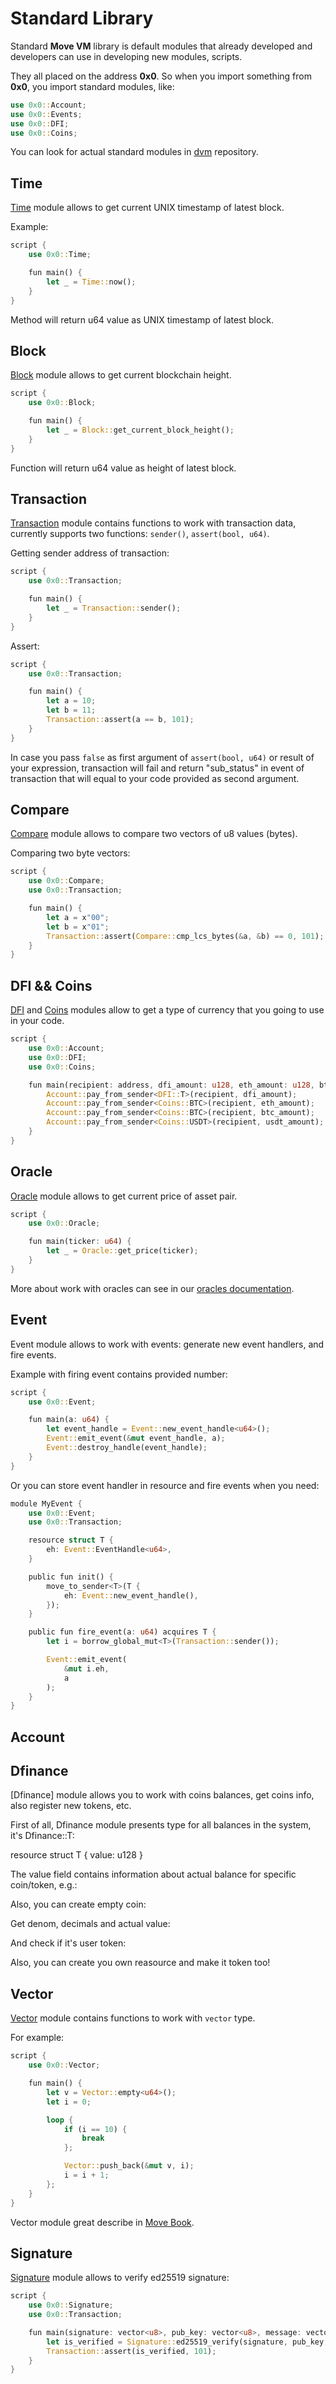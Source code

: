 # Standard Library

Standard **Move VM** library is default modules that already developed and developers can use in developing new modules, scripts.

They all placed on the address **0x0**. So when you import something from **0x0**, you import standard modules, like:

```rust
use 0x0::Account;
use 0x0::Events;
use 0x0::DFI;
use 0x0::Coins;
```

You can look for actual standard modules in [dvm](https://github.com/dfinance/dvm/tree/master/lang) repository.

## Time

[Time](https://github.com/dfinance/dvm/blob/bf457b3145c5e448ece3258bbf67c22326559a12/lang/stdlib/time.move#L3) module allows to get current UNIX timestamp of latest block.

Example:

```rust
script {
    use 0x0::Time;

    fun main() {
        let _ = Time::now();
    }
}
```

Method will return u64 value as UNIX timestamp of latest block.

## Block

[Block](https://github.com/dfinance/dvm/blob/bf457b3145c5e448ece3258bbf67c22326559a12/lang/stdlib/block.move#L3) module allows to get current blockchain height.

```rust
script {
    use 0x0::Block;

    fun main() {
        let _ = Block::get_current_block_height();
    }
}
```

Function will return u64 value as height of latest block.

## Transaction

[Transaction](https://github.com/dfinance/dvm/blob/bf457b3145c5e448ece3258bbf67c22326559a12/lang/stdlib/transaction.move#L3) module contains functions to work with transaction data, currently supports two functions: `sender()`, `assert(bool, u64)`. 

Getting sender address of transaction:

```rust
script {
    use 0x0::Transaction;

    fun main() {
        let _ = Transaction::sender();
    }
}
```

Assert:

```rust
script {
    use 0x0::Transaction;

    fun main() {
        let a = 10;
        let b = 11;
        Transaction::assert(a == b, 101);
    }
}
```

In case you pass `false` as first argument of `assert(bool, u64)` or result of your expression, transaction will fail and return "sub_status" in event of transaction that will equal to your code provided as second argument.

## Compare

[Compare](https://github.com/dfinance/dvm/blob/bf457b3145c5e448ece3258bbf67c22326559a12/lang/stdlib/compare.move#L10) module allows to compare two vectors of u8 values (bytes).

Comparing two byte vectors:

```rust
script {
    use 0x0::Compare;
    use 0x0::Transaction;

    fun main() {
        let a = x"00";
        let b = x"01";
        Transaction::assert(Compare::cmp_lcs_bytes(&a, &b) == 0, 101);
    }
}
```

## DFI && Coins

[DFI](https://github.com/dfinance/dvm/blob/bf457b3145c5e448ece3258bbf67c22326559a12/lang/stdlib/dfi.move#L7) and [Coins](https://github.com/dfinance/dvm/blob/bf457b3145c5e448ece3258bbf67c22326559a12/lang/stdlib/coins.move#L6) modules allow to get a type of currency that you going to use in your code.

```rust
script {
	use 0x0::Account;
	use 0x0::DFI;
	use 0x0::Coins;

	fun main(recipient: address, dfi_amount: u128, eth_amount: u128, btc_amount: u128, usdt_amount: u128) {
		Account::pay_from_sender<DFI::T>(recipient, dfi_amount);
		Account::pay_from_sender<Coins::BTC>(recipient, eth_amount);
	    Account::pay_from_sender<Coins::BTC>(recipient, btc_amount);
	    Account::pay_from_sender<Coins::USDT>(recipient, usdt_amount);
	}
}
```

## Oracle

[Oracle](https://github.com/dfinance/dvm/blob/bf457b3145c5e448ece3258bbf67c22326559a12/lang/stdlib/oracle.move#L3) module allows to get current price of asset pair.

```rust
script {
    use 0x0::Oracle;

    fun main(ticker: u64) {
        let _ = Oracle::get_price(ticker);
    }
}
```

More about work with oracles can see in our [oracles documentation](/oracles/README.md).

## Event

Event module allows to work with events: generate new event handlers, and fire events.

Example with firing event contains provided number:

```rust
script {
    use 0x0::Event;

    fun main(a: u64) {
        let event_handle = Event::new_event_handle<u64>();
		Event::emit_event(&mut event_handle, a);
		Event::destroy_handle(event_handle);
    }
}
```

Or you can store event handler in resource and fire events when you need:

```rust
module MyEvent {
    use 0x0::Event;
    use 0x0::Transaction;

    resource struct T {
        eh: Event::EventHandle<u64>,
    }

    public fun init() {
        move_to_sender<T>(T {
            eh: Event::new_event_handle(),
        });
    }

    public fun fire_event(a: u64) acquires T {
        let i = borrow_global_mut<T>(Transaction::sender());

        Event::emit_event(
            &mut i.eh,
            a
        );
    }
}
```

## Account

## Dfinance

[Dfinance] module allows you to work with coins balances, get coins info, also register new tokens, etc.

First of all, Dfinance module presents type for all balances in the system, it's Dfinance::T:

resource struct T<Coin> {
    value: u128
}

The value field contains information about actual balance for specific coin/token, e.g.:

Also, you can create empty coin:

Get denom, decimals and actual value:

And check if it's user token:

Also, you can create you own reasource and make it token too!

## Vector

[Vector](https://github.com/dfinance/dvm/blob/bf457b3145c5e448ece3258bbf67c22326559a12/lang/stdlib/vector.move#L4) module contains functions to work with `vector`
 type.

For example:

```rust
script {
    use 0x0::Vector;

    fun main() {
        let v = Vector::empty<u64>();
        let i = 0;

        loop {
            if (i == 10) {
                break
            };

            Vector::push_back(&mut v, i);
            i = i + 1;
        };
    }
}
```

Vector module great describe in [Move Book](https://move-book.com/chapters/vector.html).

## Signature

[Signature](https://github.com/dfinance/dvm/blob/bf457b3145c5e448ece3258bbf67c22326559a12/lang/stdlib/signature.move#L3) module allows to verify ed25519 signature:

```rust
script {
    use 0x0::Signature;
    use 0x0::Transaction;

    fun main(signature: vector<u8>, pub_key: vector<u8>, message: vector<u8>) {
        let is_verified = Signature::ed25519_verify(signature, pub_key, message);
        Transaction::assert(is_verified, 101);
    }
}
```
